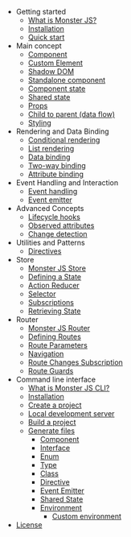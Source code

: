 - Getting started
    - [What is Monster JS?](/?id=what-is-monster-js)
    - [Installation](getting-started/installation.md)
    - [Quick start](getting-started/quick-start.md)
- Main concept
    - [Component](main-concept/component.md)
    - [Custom Element](main-concept/custom-element.md)
    - [Shadow DOM](main-concept/shadow-dom.md)
    - [Standalone component](main-concept/standalone-component.md)
    - [Component state](main-concept/component-state.md)
    - [Shared state](main-concept/shared-state.md)
    - [Props](main-concept/props.md)
    - [Child to parent (data flow)](main-concept/child-to-parent-data-flow.md)
    - [Styling](main-concept/styling.md)
- Rendering and Data Binding
    - [Conditional rendering](main-concept/conditional-rendering.md)
    - [List rendering](main-concept/list-rendering.md)
    - [Data binding](main-concept/data-binding.md)
    - [Two-way binding](main-concept/two-way-binding.md)
    - [Attribute binding](main-concept/attribute-binding.md)
- Event Handling and Interaction
    - [Event handling](main-concept/event-handling.md)
    - [Event emitter](main-concept/event-emitter.md)
- Advanced Concepts
    - [Lifecycle hooks](main-concept/lifecycle-hooks.md)
    - [Observed attributes](main-concept/observed-attributes.md)
    - [Change detection](main-concept/change-detection.md)
- Utilities and Patterns
    - [Directives](main-concept/directives.md)
- Store
    - [Monster JS Store](store/monster-js-store.md)
    - [Defining a State](store/defining-a-state.md)
    - [Action Reducer](store/action-reducer.md)
    - [Selector](store/selectors.md)
    - [Subscriptions](store/subscriptions.md)
    - [Retrieving State](store/retrieving-state.md)
- Router
    - [Monster JS Router](router/monster-js-router.md)
    - [Defining Routes](router/defining-routes.md)
    - [Route Parameters](router/route-parameters.md)
    - [Navigation](router/navigation.md)
    - [Route Changes Subscription](router/route-changes-subscription.md)
    - [Route Guards](router/route-guard.md)
- Command line interface
    - [What is Monster JS CLI?](cli/what-is-monster-js-cli.md)
    - [Installation](cli/installation.md)
    - [Create a project](cli/create-a-project.md)
    - [Local development server](cli/local-development-server.md)
    - [Build a project](cli/build-a-project.md)
    - [Generate files](cli/generate-files.md)
        - [Component](/cli/generate-files?id=generate-a-component)
        - [Interface](/cli/generate-files?id=generate-an-interface)
        - [Enum](/cli/generate-files?id=generate-an-enum)
        - [Type](/cli/generate-files?id=generate-a-type)
        - [Class](/cli/generate-files?id=generate-a-class)
        - [Directive](/cli/generate-files?id=generate-a-directive)
        - [Event Emitter](/cli/generate-files?id=generate-an-event-emitter)
        - [Shared State](/cli/generate-files?id=generate-shared-state)
        - [Environment](/cli/generate-files?id=generate-environment-files)
            - [Custom environment](/cli/generate-files?id=custom-environment)
- [License](license.md)
